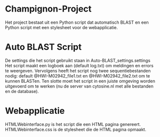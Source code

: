 # Champignon-Project

Het project bestaat uit een Python script dat automatisch BLAST en een Python script met een stylesheet voor de webapplicatie.

# Auto BLAST Script
De settings die het script gebruikt staan in Auto-BLAST_settings.settings
Het script maakt een logboek aan (default log.txt) om meldingen en errors te weergeven. Vervolgens heeft het script nog twee sequentiebestanden nodig: default @HWI-M02942_file1.txt en @HWI-M02942_file2.txt om te kunnen BLASTen. Ten slotte moet het script in een juiste omgeving worden uitgevoerd om te werken (nu de server van cytosine.nl met alle bestanden en de database).

# Webapplicatie
HTMLWebinterface.py is het script die een HTML pagina genereert.
HTMLWebinterface.css is de stylesheet die de HTML pagina opmaakt.
